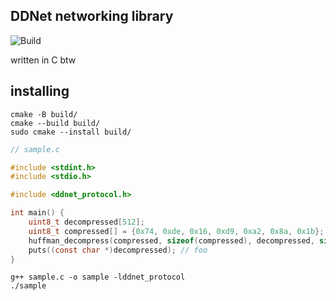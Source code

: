 ## DDNet networking library
![Build](https://github.com/MilkeeyCat/ddnet_protocol/actions/workflows/build.yml/badge.svg)

written in C btw

## installing

```
cmake -B build/
cmake --build build/
sudo cmake --install build/
```

```C
// sample.c

#include <stdint.h>
#include <stdio.h>

#include <ddnet_protocol.h>

int main() {
	uint8_t decompressed[512];
	uint8_t compressed[] = {0x74, 0xde, 0x16, 0xd9, 0xa2, 0x8a, 0x1b};
	huffman_decompress(compressed, sizeof(compressed), decompressed, sizeof(decompressed));
	puts((const char *)decompressed); // foo
}
```

```
g++ sample.c -o sample -lddnet_protocol
./sample
```

